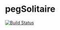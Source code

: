 # pegSolitaire
[![Build Status](https://travis-ci.org/victormafra/pegSolitaire.svg?branch=master)](https://travis-ci.org/victormafra/pegSolitaire)
